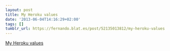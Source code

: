 ```yaml
---
layout: post
title: My Heroku values
date: '2013-06-04T14:16:29+02:00'
tags: []
tumblr_url: https://fernando.blat.es/post/52135013812/my-heroku-values
---
```

[My Heroku values](https://gist.github.com/adamwiggins/5687294)  
